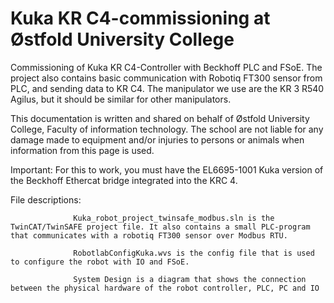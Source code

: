 # Kuka KR C4-commissioning at Østfold University College
Commissioning of Kuka KR C4-Controller with Beckhoff PLC and FSoE. The project also contains basic communication with Robotiq FT300 sensor from PLC, and sending data to KR C4. The manipulator we use are the KR 3 R540 Agilus, but it should be similar for other manipulators. 

This documentation is written and shared on behalf of Østfold University College, Faculty of information technology. The school are not liable for any damage made to equipment and/or injuries to persons or animals when information from this page is used. 

Important: For this to work, you must have the EL6695-1001 Kuka version of the Beckhoff Ethercat bridge integrated into the KRC 4. 


File descriptions:

                  Kuka_robot_project_twinsafe_modbus.sln is the TwinCAT/TwinSAFE project file. It also contains a small PLC-program that communicates with a robotiq FT300 sensor over Modbus RTU. 
                  
                  RobotlabConfigKuka.wvs is the config file that is used to configure the robot with IO and FSoE. 
                  
                  System Design is a diagram that shows the connection between the physical hardware of the robot controller, PLC, PC and IO
                  
                  
